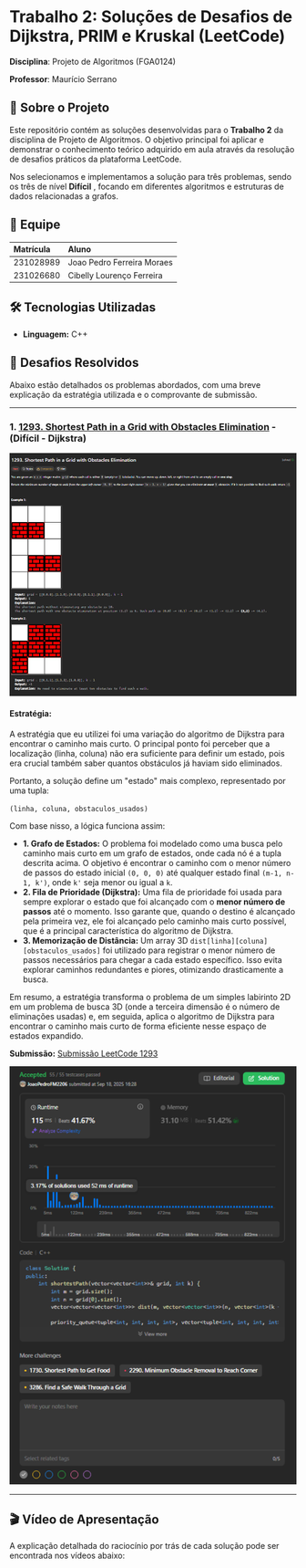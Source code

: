 # Trabalho 2: Soluções de Desafios de Dijkstra, PRIM e Kruskal (LeetCode)

**Disciplina**: Projeto de Algoritmos (FGA0124) 

**Professor**: Maurício Serrano

## 📖 Sobre o Projeto

Este repositório contém as soluções desenvolvidas para o **Trabalho 2** da disciplina de Projeto de Algoritmos. O objetivo principal foi aplicar e demonstrar o conhecimento teórico adquirido em aula através da resolução de desafios práticos da plataforma LeetCode.

Nos selecionamos e implementamos a solução para três problemas, sendo os três de nível **Difícil** , focando em diferentes algoritmos e estruturas de dados relacionadas a grafos.

## 👥 Equipe

| Matrícula  | Aluno                               |
| :--------- | :---------------------------------- |
| 231028989  | Joao Pedro Ferreira Moraes          |
| 231026680  | Cibelly Lourenço Ferreira           |


## 🛠️ Tecnologias Utilizadas

- **Linguagem:** C++

## 🚀 Desafios Resolvidos

Abaixo estão detalhados os problemas abordados, com uma breve explicação da estratégia utilizada e o comprovante de submissão.

---
### 1. [1293. Shortest Path in a Grid with Obstacles Elimination](https://leetcode.com/problems/shortest-path-in-a-grid-with-obstacles-elimination/description/) - (Difícil - Dijkstra)
![](assets/1293Dijkstra-Problem.png)


#### **Estratégia:** 
A estratégia que eu utilizei foi uma variação do algoritmo de Dijkstra para encontrar o caminho mais curto. O principal ponto foi perceber que a localização (linha, coluna) não era suficiente para definir um estado, pois era crucial também saber quantos obstáculos já haviam sido eliminados.

Portanto, a solução define um "estado" mais complexo, representado por uma tupla:

`(linha, coluna, obstaculos_usados)`

Com base nisso, a lógica funciona assim:
- **1. Grafo de Estados:** O problema foi modelado como uma busca pelo caminho mais curto em um grafo de estados, onde cada nó é a tupla descrita acima. O objetivo é encontrar o caminho com o menor número de passos do estado inicial `(0, 0, 0)` até qualquer estado final `(m-1, n-1, k')`, onde `k'` seja menor ou igual a `k`.
- **2. Fila de Prioridade (Dijkstra):** Uma fila de prioridade foi usada para sempre explorar o estado que foi alcançado com o **menor número de passos** até o momento. Isso garante que, quando o destino é alcançado pela primeira vez, ele foi alcançado pelo caminho mais curto possível, que é a principal característica do algoritmo de Dijkstra.
- **3. Memorização de Distância:** Um array 3D `dist[linha][coluna][obstaculos_usados]` foi utilizado para registrar o menor número de passos necessários para chegar a cada estado específico. Isso evita explorar caminhos redundantes e piores, otimizando drasticamente a busca.

Em resumo, a estratégia transforma o problema de um simples labirinto 2D em um problema de busca 3D (onde a terceira dimensão é o número de eliminações usadas) e, em seguida, aplica o algoritmo de Dijkstra para encontrar o caminho mais curto de forma eficiente nesse espaço de estados expandido.

**Submissão:**
[Submissão LeetCode 1293](https://leetcode.com/problems/shortest-path-in-a-grid-with-obstacles-elimination/submissions/1775391876)

![](assets/1293Dijkstra-Submit.png)

---

## 🎬 Vídeo de Apresentação

A explicação detalhada do raciocínio por trás de cada solução pode ser encontrada nos vídeos abaixo:



